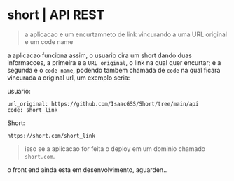 # short | API REST

> a aplicacao e um encurtamneto de link vincurando a uma URL original e um code name

a aplicacao funciona assim, o usuario cira um short dando duas informacoes, a primeira e a `URL original`, o link na qual quer encurtar;
e a segunda e o `code name`, podendo tambem chamada de `code` na qual ficara vincurada a original url, um exemplo seria:

usuario:

    url_original: https://github.com/IsaacGSS/Short/tree/main/api
    code: short_link

Short:

    https://short.com/short_link

> isso se a aplicacao for feita o deploy em um dominio chamado `short.com`.

o front end ainda esta em desenvolvimento, aguarden..
